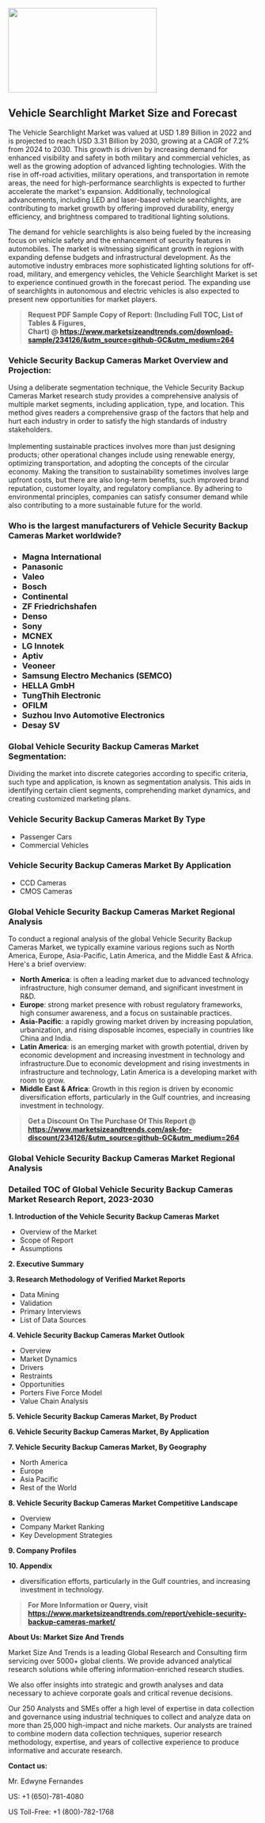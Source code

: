 <p><img class="alignnone size-medium wp-image-20088" src="https://ffe5etoiles.com/wp-content/uploads/2024/12/MST1-300x171.png" alt="" width="300" height="171" /></p><h2>Vehicle Searchlight Market Size and Forecast</h2><p>The Vehicle Searchlight Market was valued at USD 1.89 Billion in 2022 and is projected to reach USD 3.31 Billion by 2030, growing at a CAGR of 7.2% from 2024 to 2030. This growth is driven by increasing demand for enhanced visibility and safety in both military and commercial vehicles, as well as the growing adoption of advanced lighting technologies. With the rise in off-road activities, military operations, and transportation in remote areas, the need for high-performance searchlights is expected to further accelerate the market's expansion. Additionally, technological advancements, including LED and laser-based vehicle searchlights, are contributing to market growth by offering improved durability, energy efficiency, and brightness compared to traditional lighting solutions.</p><p>The demand for vehicle searchlights is also being fueled by the increasing focus on vehicle safety and the enhancement of security features in automobiles. The market is witnessing significant growth in regions with expanding defense budgets and infrastructural development. As the automotive industry embraces more sophisticated lighting solutions for off-road, military, and emergency vehicles, the Vehicle Searchlight Market is set to experience continued growth in the forecast period. The expanding use of searchlights in autonomous and electric vehicles is also expected to present new opportunities for market players.</p></p><blockquote id="" class=""><strong>Request PDF Sample Copy of Report: (Including Full TOC, List of Tables &amp; Figures, Chart)&nbsp;@&nbsp;<strong><a href="https://www.marketsizeandtrends.com/download-sample/234126/&utm_source=github-GC&utm_medium=264" target="_blank">https://www.marketsizeandtrends.com/download-sample/234126/&utm_source=github-GC&utm_medium=264</a></strong></strong></blockquote><h3 id="" class="">Vehicle Security Backup Cameras Market&nbsp;Overview and Projection:</h3><p id="" class="">Using a deliberate segmentation technique, the Vehicle Security Backup Cameras Market research study provides a comprehensive analysis of multiple market segments, including application, type, and location. This method gives readers a comprehensive grasp of the factors that help and hurt each industry in order to satisfy the high standards of industry stakeholders. <br /> <br />Implementing sustainable practices involves more than just designing products; other operational changes include using renewable energy, optimizing transportation, and adopting the concepts of the circular economy. Making the transition to sustainability sometimes involves large upfront costs, but there are also long-term benefits, such improved brand reputation, customer loyalty, and regulatory compliance. By adhering to environmental principles, companies can satisfy consumer demand while also contributing to a more sustainable future for the world.</p><h3 id="" class="">Who is the largest manufacturers of&nbsp;Vehicle Security Backup Cameras Market worldwide?</h3><h3 class=""><p><ul><li>Magna International </li><li> Panasonic </li><li> Valeo </li><li> Bosch </li><li> Continental </li><li> ZF Friedrichshafen </li><li> Denso </li><li> Sony </li><li> MCNEX </li><li> LG Innotek </li><li> Aptiv </li><li> Veoneer </li><li> Samsung Electro Mechanics (SEMCO) </li><li> HELLA GmbH </li><li> TungThih Electronic </li><li> OFILM </li><li> Suzhou Invo Automotive Electronics </li><li> Desay SV</li></ul></p></h3><h3 id="" class="">Global&nbsp;Vehicle Security Backup Cameras Market Segmentation:</h3><p id="" class="">Dividing the market into discrete categories according to specific criteria, such type and application, is known as segmentation analysis. This aids in identifying certain client segments, comprehending market dynamics, and creating customized marketing plans.</p><h3 id="" class="">Vehicle Security Backup Cameras Market&nbsp;By Type</h3><p><p><ul><li>Passenger Cars</li><li> Commercial Vehicles</p></li></ul></p></p><h3 id="" class="">Vehicle Security Backup Cameras Market&nbsp;By Application</h3><p class=""><p><ul><li>CCD Cameras</li><li> CMOS Cameras</li></ul></p></p><h3 id="" class="">Global Vehicle Security Backup Cameras Market Regional Analysis</h3><p id="" class="">To conduct a regional analysis of the global Vehicle Security Backup Cameras Market, we typically examine various regions such as North America, Europe, Asia-Pacific, Latin America, and the Middle East &amp; Africa. Here's a brief overview:</p><ul><li><strong>North America</strong>: is often a leading market due to advanced technology infrastructure, high consumer demand, and significant investment in R&amp;D.</li><li><strong>Europe</strong>: strong market presence with robust regulatory frameworks, high consumer awareness, and a focus on sustainable practices.</li><li><strong>Asia-Pacific</strong>: a rapidly growing market driven by increasing population, urbanization, and rising disposable incomes, especially in countries like China and India.</li><li><strong>Latin America</strong>: is an emerging market with growth potential, driven by economic development and increasing investment in technology and infrastructure.Due to economic development and rising investments in infrastructure and technology, Latin America is a developing market with room to grow.</li><li><strong>Middle East &amp; Africa</strong>: Growth in this region is driven by economic diversification efforts, particularly in the Gulf countries, and increasing investment in technology.</li></ul><blockquote id="" class=""><strong>Get a Discount On The Purchase Of This Report @ <strong><a href="https://www.marketsizeandtrends.com/ask-for-discount/234126/&utm_source=github-GC&utm_medium=264" target="_blank">https://www.marketsizeandtrends.com/ask-for-discount/234126/&utm_source=github-GC&utm_medium=264</a></strong></strong></blockquote><h3 id="" class="">Global Vehicle Security Backup Cameras Market Regional Analysis</h3><h3 id="" class="">Detailed TOC of Global Vehicle Security Backup Cameras Market Research Report, 2023-2030</h3><p id="" class=""><strong>1. Introduction of the Vehicle Security Backup Cameras Market</strong></p><ul><li>Overview of the Market</li><li>Scope of Report</li><li>Assumptions</li></ul><p id="" class=""><strong>2. Executive Summary</strong></p><p id="" class=""><strong>3. Research Methodology of Verified Market Reports</strong></p><ul><li>Data Mining</li><li>Validation</li><li>Primary Interviews</li><li>List of Data Sources</li></ul><p id="" class=""><strong>4. Vehicle Security Backup Cameras Market Outlook</strong></p><ul><li>Overview</li><li>Market Dynamics</li><li>Drivers</li><li>Restraints</li><li>Opportunities</li><li>Porters Five Force Model</li><li>Value Chain Analysis</li></ul><p id="" class=""><strong>5. Vehicle Security Backup Cameras Market, By Product</strong></p><p id="" class=""><strong>6. Vehicle Security Backup Cameras Market, By Application</strong></p><p id="" class=""><strong>7. Vehicle Security Backup Cameras Market, By Geography</strong></p><ul><li>North America</li><li>Europe</li><li>Asia Pacific</li><li>Rest of the World</li></ul><p id="" class=""><strong>8. Vehicle Security Backup Cameras Market Competitive Landscape</strong></p><ul><li>Overview</li><li>Company Market Ranking</li><li>Key Development Strategies</li></ul><p id="" class=""><strong>9. Company Profiles</strong></p><p id="" class=""><strong>10. Appendix</strong></p><ul><li>diversification efforts, particularly in the Gulf countries, and increasing investment in technology.</li></ul><blockquote id="" class=""><strong>For More Information or Query, visit <strong><strong><a href="https://www.marketsizeandtrends.com/report/vehicle-security-backup-cameras-market/" target="_blank">https://www.marketsizeandtrends.com/report/vehicle-security-backup-cameras-market/</a></strong></strong></strong></blockquote><p id="" class=""><strong>About Us: Market Size And Trends</strong></p><p id="" class="">Market Size And Trends is a leading Global Research and Consulting firm servicing over 5000+ global clients. We provide advanced analytical research solutions while offering information-enriched research studies.</p><p id="" class="">We also offer insights into strategic and growth analyses and data necessary to achieve corporate goals and critical revenue decisions.</p><p id="" class="">Our 250 Analysts and SMEs offer a high level of expertise in data collection and governance using industrial techniques to collect and analyze data on more than 25,000 high-impact and niche markets. Our analysts are trained to combine modern data collection techniques, superior research methodology, expertise, and years of collective experience to produce informative and accurate research.</p><p id="" class=""><strong>Contact us:</strong></p><p id="" class="">Mr. Edwyne Fernandes</p><p id="" class="">US: +1 (650)-781-4080</p><p id="" class="">US Toll-Free: +1 (800)-782-1768</p>
